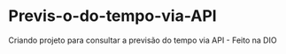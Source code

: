 # Previs-o-do-tempo-via-API
Criando projeto para consultar a previsão do tempo via API - Feito na DIO
